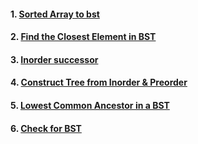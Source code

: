 #### 1. [ Sorted Array to bst ](https://practice.geeksforgeeks.org/problems/array-to-bst4443/1?utm_source=gfg&utm_medium=article&utm_campaign=bottom_sticky_on_article)

#### 2. [ Find the Closest Element in BST ](https://practice.geeksforgeeks.org/problems/find-the-closest-element-in-bst/1?utm_source=gfg&utm_medium=article&utm_campaign=bottom_sticky_on_article)

#### 3. [ Inorder successor ](https://practice.geeksforgeeks.org/problems/inorder-successor-in-bst/1?utm_source=gfg&utm_medium=article&utm_campaign=bottom_sticky_on_article)

#### 4. [ Construct Tree from Inorder & Preorder ](https://practice.geeksforgeeks.org/problems/construct-tree-1/1?utm_source=gfg&utm_medium=article&utm_campaign=bottom_sticky_on_article)

#### 5. [ Lowest Common Ancestor in a BST ](https://practice.geeksforgeeks.org/problems/lowest-common-ancestor-in-a-bst/1?utm_source=gfg&utm_medium=article&utm_campaign=bottom_sticky_on_article)

#### 6. [ Check for BST ](https://practice.geeksforgeeks.org/problems/check-for-bst/1?utm_source=gfg&utm_medium=article&utm_campaign=bottom_sticky_on_article)
